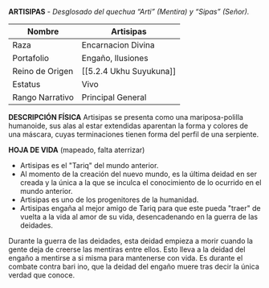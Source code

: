 
**ARTISIPAS** - _Desglosado del quechua “Arti” (Mentira) y “Sipas” (Señor)._ 

| Nombre          | Artisipas               |
| --------------- | ----------------------- |
| Raza            | Encarnacion Divina      |
| Portafolio      | Engaño, Ilusiones       |
| Reino de Origen | [[5.2.4 Ukhu Suyukuna]] |
| Estatus         | Vivo                    |
| Rango Narrativo | Principal General       |
**DESCRIPCIÓN FÍSICA**
Artisipas se presenta como una mariposa-polilla humanoide, sus alas al estar extendidas aparentan la forma y colores de una máscara, cuyas terminaciones tienen forma del perfil de una serpiente.

**HOJA DE VIDA** (mapeado, falta aterrizar)
- Artisipas es el "Tariq" del mundo anterior.
- Al momento de la creación del nuevo mundo, es la última deidad en ser creada y la única a la que se inculca el conocimiento de lo ocurrido en el mundo anterior.
- Artisipas es uno de los progenitores de la humanidad.
- Artisipas engaña al mejor amigo de Tariq para que este pueda "traer" de vuelta a la vida al amor de su vida, desencadenando en la guerra de las deidades.

Durante la guerra de las deidades, esta deidad empieza a morir cuando la gente deja de creerse las mentiras entre ellos. Esto lleva a la deidad del engaño a mentirse a si misma para mantenerse con vida. Es durante el combate contra bari ino, que la deidad del engaño muere tras decir la única verdad que conoce.

